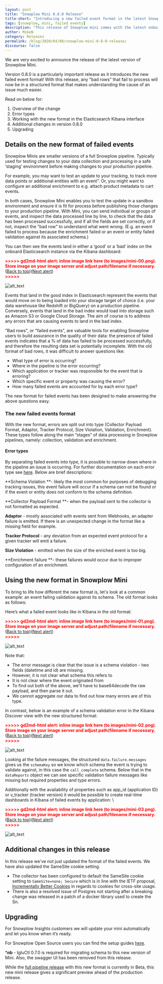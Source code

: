 ```yaml
---
layout: post
title: "Snowplow Mini 0.8.0 Release"
title-short: "Introducing a new failed event format in the latest Snowplow Mini release: 0.8.0"
tags: [snowplow, mini, failed events]
description: "This release of Snowplow mini comes with the latest onboard components that emit failed events by type of error."
author: MikeN
category: Releases
permalink: /blog/2020/04/08/snowplow-mini-0-8-0-release/
discourse: false
---
```


We are very excited to announce the release of the latest version of Snowplow Mini.

Version 0.8.0 is a particularly important release as it introduces the new failed event format! With this release, any “bad rows” that fail to process will now be in a structured format that makes understanding the cause of an issue much easier. 

Read on below for:



1. Overview of the change
2. Error types
3. Working with the new format in the Elasticsearch Kibana interface
4. Additional changes in version 0.8.0
5. Upgrading


## Details on the new format of failed events

Snowplow Minis are smaller versions of a full Snowplow pipeline. Typically used for testing changes to your data collection and processing in a safe ‘staging’ environment before making changes to your production pipeline. 

For example, you may want to test an update to your tracking, to track more data points or additional entities with an event". Or, you might want to configure an additional enrichment to e.g. attach product metadata to cart events.

 

In both cases, Snowplow Mini enables you to test the update in a sandbox environment and ensure it is fit for process before publishing those changes to your production pipeline. With Mini, you can send individual or groups of events, and inspect the data processed line by line, to check that the data has been processed successfully, and if all the fields are set correctly, or if not, inspect the "bad row" to understand what went wrong. (E.g. an event failed to process because the enrichment failed or an event or entity failed validation against its associated schema.)

You can then see the events land in either a ‘good’ or a ‘bad’ index on the onboard Elasticsearch instance via the Kibana dashboard:



<p id="gdcalert1" ><span style="color: red; font-weight: bold">>>>>>  gd2md-html alert: inline image link here (to images/mini-00.png). Store image on your image server and adjust path/filename if necessary. </span><br>(<a href="#">Back to top</a>)(<a href="#gdcalert2">Next alert</a>)<br><span style="color: red; font-weight: bold">>>>>> </span></p>


![alt_text](images/mini-00.png "image_tooltip")


Events that land in the good index in Elasticsearch represent the events that would move on to being loaded into your storage target of choice (i.e. your data warehouse like Redshift or BigQuery) on a production pipeline. Conversely, events that land in the bad index would load into storage such as Amazon S3 or Google Cloud Storage. The aim of course is to address any errors that are causing events to land in the bad index.

"Bad rows", or "failed events", are valuable tools for enabling Snowplow users to build assurance in the quality of their data: the presence of failed events indicates that a % of data has failed to be processed successfully, and therefore the resulting data set is potentially incomplete. With the old format of bad rows, it was difficult to answer questions like:



*   What type of error is occurring?
*   Where in the pipeline is the error occurring?
*   Which application or tracker was responsible for the event that is erroring? 
*   Which specific event or property was causing the error?
*   How many failed events are accounted for by each error type?

The new format for failed events has been designed to make answering the above questions easy.


### The new failed events format

With the new format, errors are split out into type (Collector Payload Format, Adaptor, Tracker Protocol, Size Violation, Validation, Enrichment). These types follow along the main “stages” of data processing in Snowplow pipelines, namely: collection, validation and enrichment.


#### Error types

By separating failed events into type, it is possible to narrow down where in the pipeline an issue is occurring. For further documentation on each error type see [here](https://docs.snowplowanalytics.com/docs/managing-data-quality/understanding-failed-events/). Below are brief descriptions:

**Schema Violation **- likely the most common for purposes of debugging tracking issues, this event failure will occur if a schema can not be found or if the event or entity does not conform to the schema definition.

**Collector Payload Format **- when the payload sent to the collector is not formatted as expected.

**Adaptor** - mostly associated with events sent from Webhooks, an adapter failure is emitted. If there is an unexpected change in the format like a missing field for example.

**Tracker Protocol** - any deviation from an expected event protocol for a given tracker will emit a failure.

**Size Violation** - emitted when the size of the enriched event is too big.

**Enrichment failure **- these failures would occur due to improper configuration of an enrichment.


## Using the new format in Snowplow Mini

To bring to life how different the new format is, let's look at a common example: an event failing validation against its schema. The old format looks as follows: 

Here’s what a failed event looks like in Kibana in the old format:



<p id="gdcalert2" ><span style="color: red; font-weight: bold">>>>>>  gd2md-html alert: inline image link here (to images/mini-01.png). Store image on your image server and adjust path/filename if necessary. </span><br>(<a href="#">Back to top</a>)(<a href="#gdcalert3">Next alert</a>)<br><span style="color: red; font-weight: bold">>>>>> </span></p>


![alt_text](images/mini-01.png "image_tooltip")


Note that:



*   The error message is clear that the issue is a schema violation - two fields (datetime and id) are missing.
*   However, it is not clear what schema this refers to
*   It is not clear where the event originated from
*   To find out both of the above, we'll have to base64decode the raw payload, and then parse it out.
*   We cannot aggregate our data to find out how many errors are of this type.

In contrast, below is an example of a schema validation error in the Kibana Discover view with the new structured format:



<p id="gdcalert3" ><span style="color: red; font-weight: bold">>>>>>  gd2md-html alert: inline image link here (to images/mini-02.png). Store image on your image server and adjust path/filename if necessary. </span><br>(<a href="#">Back to top</a>)(<a href="#gdcalert4">Next alert</a>)<br><span style="color: red; font-weight: bold">>>>>> </span></p>


![alt_text](images/mini-02.png "image_tooltip")


Looking at the failure messages, the structured `data.failure.messages` gives us the `schemaKey` so we know which schema the event is trying to validate against, in this case the `call_complete` schema. Below that in the `dataReports` object we can see specific validation failure messages like missing but required properties and type errors.

Additionally with the availability of properties such as app_id (application ID) or v_tracker (tracker version) it would be possible to create real-time dashboards in Kibana of failed events by application: \


<p id="gdcalert4" ><span style="color: red; font-weight: bold">>>>>>  gd2md-html alert: inline image link here (to images/mini-03.png). Store image on your image server and adjust path/filename if necessary. </span><br>(<a href="#">Back to top</a>)(<a href="#gdcalert5">Next alert</a>)<br><span style="color: red; font-weight: bold">>>>>> </span></p>


![alt_text](images/mini-03.png "image_tooltip")



## Additional changes in this release

In this release we've not just updated the format of the failed events. We have also updated the SameSite cookie setting.



*   The collector has been configured to default the SameSite cookie setting to `SameSite=none; Secure` which is in line with the IETF proposal, [Incrementally Better Cookies](https://tools.ietf.org/html/draft-west-cookie-incrementalism-00) in regards to cookies for cross-site usage. 
*   There is also a resolved issue of Postgres not starting after a breaking change was released in a patch of a docker library used to create the Sn. 


## Upgrading

For Snowplow Insights customers we will update your mini automatically and let you know when it’s ready. 

For Snowplow Open Source users you can find the setup guides [here](https://docs.snowplowanalytics.com/docs/open-source-components-and-applications/snowplow-mini/snowplow-mini-0-8-0/). 

***nb** - IgluCtl 0.7.0 is required for migrating schema to this new version of Mini. Also, the swagger UI has been removed from this release. 

While the [full pipeline release](https://snowplowanalytics.com/blog/2020/01/16/snowplow-release-r118-badrows/) with this new format is currently in Beta, this new mini release gives a significant preview ahead of the production release.